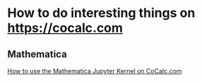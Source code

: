# How to do interesting things on https://cocalc.com

## Mathematica

[How to use the Mathematica Jupyter Kernel on CoCalc.com](./mathematica.md)
